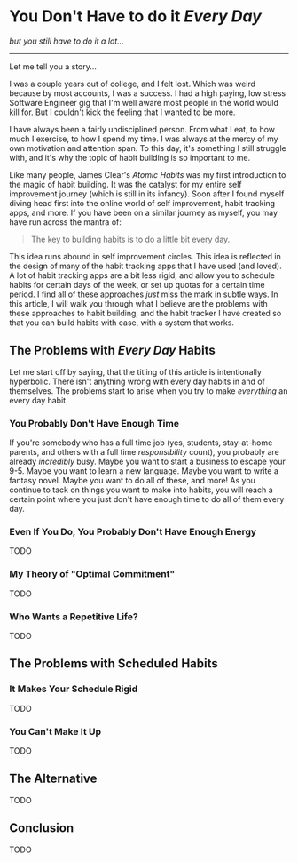 # You Don't Have to do it _Every Day_

_but you still have to do it a lot..._

---

Let me tell you a story...

I was a couple years out of college, and I felt lost. Which was weird because by most accounts, I was a success.
I had a high paying, low stress Software Engineer gig that I'm well aware most people in the world would kill for. But I
couldn't kick the feeling that I wanted to be more.

I have always been a fairly undisciplined person. From what I eat, to how much I exercise, to how I spend my time. I was
always at the mercy of my own motivation and attention span. To this day, it's something I still struggle with, and it's why
the topic of habit building is so important to me.

Like many people, James Clear's _Atomic Habits_ was my first introduction to the magic of habit building. It was the catalyst
for my entire self improvement journey (which is still in its infancy). Soon after I found myself diving head first into the
online world of self improvement, habit tracking apps, and more. If you have been on a similar journey as myself, you may have
run across the mantra of:

> The key to building habits is to do a little bit every day.

This idea runs abound in self improvement circles. This idea is reflected in the design of many of the habit tracking apps that
I have used (and loved). A lot of habit tracking apps are a bit less rigid, and allow you to schedule habits for certain days of the
week, or set up quotas for a certain time period. I find all of these approaches _just_ miss the mark in subtle ways. In this article,
I will walk you through what I believe are the problems with these approaches to habit building, and the habit tracker I have created
so that you can build habits with ease, with a system that works.

## The Problems with _Every Day_ Habits

Let me start off by saying, that the titling of this article is intentionally hyperbolic. There isn't anything
wrong with every day habits in and of themselves. The problems start to arise when you try to make *everything*
an every day habit.

### You Probably Don't Have Enough Time

If you're somebody who has a full time job (yes, students, stay-at-home parents, and others with a full time _responsibility_ count),
you probably are already _incredibly_ busy. Maybe you want to start a business to escape your 9-5. Maybe you want to learn a new language.
Maybe you want to write a fantasy novel. Maybe you want to do all of these, and more! As you continue to tack on things you want to make
into habits, you will reach a certain point where you just don't have enough time to do all of them every day.

### Even If You Do, You Probably Don't Have Enough Energy

TODO

### My Theory of "Optimal Commitment"

TODO

### Who Wants a Repetitive Life?

TODO

## The Problems with Scheduled Habits

### It Makes Your Schedule Rigid

TODO

### You Can't Make It Up

TODO

## The Alternative

TODO

## Conclusion

TODO
